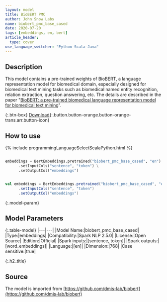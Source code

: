 ```yaml
---
layout: model
title: BioBERT PMC
author: John Snow Labs
name: biobert_pmc_base_cased
date: 2020-07-20
tags: [embeddings, en, bert]
article_header:
  type: cover
use_language_switcher: "Python-Scala-Java"
---
```


## Description
This model contains a pre-trained weights of BioBERT, a language representation model for biomedical domain, especially designed for biomedical text mining tasks such as biomedical named entity recognition, relation extraction, question answering, etc. The details are described in the paper "[BioBERT: a pre-trained biomedical language representation model for biomedical text mining](https://arxiv.org/abs/1901.08746)".

{:.btn-box}
[Download](https://s3.amazonaws.com/auxdata.johnsnowlabs.com/public/models/biobert_pmc_base_cased_en_2.5.0_2.4_1590489029151.zip){:.button.button-orange.button-orange-trans.arr.button-icon}

## How to use

<div class="tabs-box" markdown="1">

{% include programmingLanguageSelectScalaPython.html %}

```python

embeddings = BertEmbeddings.pretrained("biobert_pmc_base_cased", "en") \
      .setInputCols("sentence", "token") \
      .setOutputCol("embeddings")
```

```scala

val embeddings = BertEmbeddings.pretrained("biobert_pmc_base_cased", "en")
      .setInputCols("sentence", "token")
      .setOutputCol("embeddings")
```

</div>

{:.model-param}
## Model Parameters

{:.table-model}
|---|---|
|Model Name:|biobert_pmc_base_cased|
|Type:|embeddings|
|Compatibility:|Spark NLP 2.5.0|
|License:|Open Source|
|Edition:|Official|
|Spark inputs:|[sentence, token]|
|Spark outputs:|[word_embeddings]|
|Language:|[en]|
|Dimension:|768|
|Case sensitive:|true|


{:.h2_title}
## Source
The model is imported from [https://github.com/dmis-lab/biobert](https://github.com/dmis-lab/biobert)

